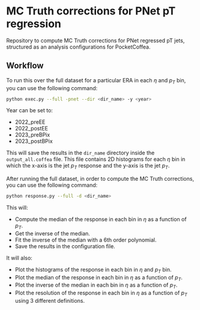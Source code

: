 # MC Truth corrections for PNet pT regression

Repository to compute MC Truth corrections for PNet regressed pT jets, structured as an analysis configurations for PocketCoffea.

## Workflow

To run this over the full dataset for a particular ERA in each $\eta$ and $p_T$ bin, you can use the following command:

```bash
python exec.py --full -pnet --dir <dir_name> -y <year>
```

Year can be set to:

- 2022_preEE
- 2022_postEE
- 2023_preBPix
- 2023_postBPix

This will save the results in the `dir_name` directory inside the
`output_all.coffea` file. This file contains 2D histograms for each $\eta$ bin in which the x-axis is the jet $p_T$ response and the y-axis is the jet $p_T$.

After running the full dataset, in order to compute the MC Truth corrections, you can use the following command:

```bash
python response.py --full -d <dir_name>
```

This will:

- Compute the median of the response in each bin in $\eta$ as a function of $p_T$.
- Get the inverse of the median.
- Fit the inverse of the median with a 6th order polynomial.
- Save the results in the configuration file.

It will also:

- Plot the histograms of the response in each bin in $\eta$ and $p_T$ bin.
- Plot the median of the response in each bin in $\eta$ as a function of $p_T$.
- Plot the inverse of the median in each bin in $\eta$ as a function of $p_T$.
- Plot the resolution of the response in each bin in $\eta$ as a function of $p_T$ using 3 different definitions.
